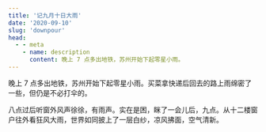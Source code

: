 ```yaml
---
title: '记九月十日大雨'
date: '2020-09-10'
slug: 'downpour'
head:
  - - meta
    - name: description
      content: 晚上 7 点多出地铁，苏州开始下起零星小雨。
---
```


晚上 7 点多出地铁，苏州开始下起零星小雨。买菜拿快递后回去的路上雨绵密了一些，但仍是不必打伞的。

八点过后听窗外风声徐徐，有雨声。实在是困，眯了一会儿后，九点。从十二楼窗户往外看狂风大雨，世界如同披上了一层白纱，凉风拂面，空气清新。
